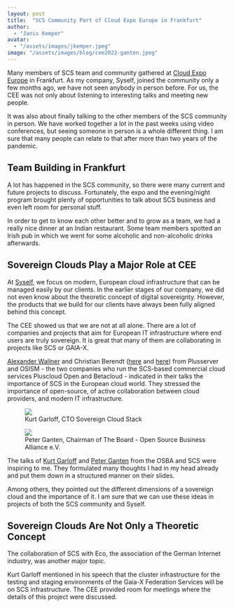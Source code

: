 ```yaml
---
layout: post
title:  "SCS Community Part of Cloud Expo Europe in Frankfurt"
author:
  - "Janis Kemper"
avatar:
  - "/assets/images/jkemper.jpeg"
image: "/assets/images/blog/cee2022-ganten.jpeg"
---
```


Many members of SCS team and community gathered at [Cloud Expo Europe](https://www.cloudexpoeurope.de) in Frankfurt. As my company, Syself, joined the community only a few months ago, we have not seen anybody in person before. For us, the CEE was not only about listening to interesting talks and meeting new people. 

It was also about finally talking to the other members of the SCS community in person. We have worked together a lot in the past weeks using video conferences, but seeing someone in person is a whole different thing. I am sure that many people can relate to that after more than two years of the pandemic. 

## Team Building in Frankfurt

A lot has happened in the SCS community, so there were many current and future projects to discuss. Fortunately, the expo and the evening/night program brought plenty of opportunities to talk about SCS business and even left room for personal stuff. 

In order to get to know each other better and to grow as a team, we had a really nice dinner at an Indian restaurant. Some team members spotted an Irish pub in which we went for some alcoholic and non-alcoholic drinks afterwards. 

## Sovereign Clouds Play a Major Role at CEE

At [Syself](https://syself.com), we focus on modern, European cloud infrastructure that can be managed easily by our clients. In the earlier stages of our company, we did not even know about the theoretic concept of digital sovereignty. However, the products that we build for our clients have always been fully aligned behind this concept. 

The CEE showed us that we are not at all alone. There are a lot of companies and projects that aim for European IT infrastructure where end users are truly sovereign. It is great that many of them are collaborating in projects like SCS or GAIA-X. 

[Alexander Wallner](https://www.cloudexpoeurope.de/konferenzprogramm-2022/multi-cloud-needs-a-german-foothold-data-sovereignty-is-business-critical) and Christian Berendt ([here](https://www.cloudexpoeurope.de/konferenzprogramm-2022/session-delivered-by-b1-systems) and [here](https://www.cloudexpoeurope.de/konferenzprogramm-2022/session-delivered-by-b1-systems-1)) from Plusserver and OSISM - the two companies who run the SCS-based commercial cloud services Pluscloud Open and Betacloud - indicated in their talks the importance of SCS in the European cloud world. They stressed the importance of open-source, of active collaboration between cloud providers, and modern IT infrastructure.

<div class="row my-2">
  <div class="col-sm-6 col-12">
    <figure class="figure mx-auto d-block">
      <a href="{{ "/assets/images/blog/cee2022-ganten.jpeg" | prepend: site.baseurl_root }}">
        <img src="{{ "/assets/images/blog/cee2022-ganten.jpeg" | prepend: site.baseurl_root }}" class="figure-img w-100">
      </a>
      <figcaption class="figure-caption text-end">Kurt Garloff, CTO Sovereign Cloud Stack</figcaption>
    </figure>
  </div>
  <div class="col-sm-6 col-12">
    <figure class="figure mx-auto d-block">
      <a href="{{ "/assets/images/blog/cee2022-garloff.jpeg" | prepend: site.baseurl_root }}">
        <img src="{{ "/assets/images/blog/cee2022-garloff.jpeg" | prepend: site.baseurl_root }}" class="figure-img w-100">
      </a>
      <figcaption class="figure-caption text-end">Peter Ganten, Chairman of The Board - Open Source Business Alliance e.V.</figcaption>
    </figure>
  </div>
</div>

The talks of [Kurt Garloff](/assets/slides/20220511-SCS-CEE.pdf) and [Peter Ganten](/assets/slides/20220512-OSBA-CEE.pdf) from the OSBA and SCS were inspiring to me. They formulated many thoughts I had in my head already and put them down in a structured manner on their slides. 

Among others, they pointed out the different dimensions of a sovereign cloud and the importance of it. I am sure that we can use these ideas in projects of both the SCS community and Syself. 

## Sovereign Clouds Are Not Only a Theoretic Concept

The collaboration of SCS with Eco, the association of the German Internet industry, was another major topic. 

Kurt Garloff mentioned in his speech that the cluster infrastructure for the testing and staging environments of the Gaia-X Federation Services will be on SCS infrastructure. The CEE provided room for meetings where the details of this project were discussed.